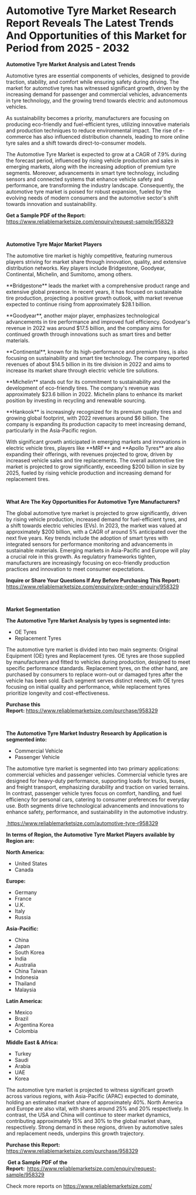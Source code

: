 <p><h1>Automotive Tyre Market Research Report Reveals The Latest Trends And Opportunities of this Market for Period from 2025 - 2032</h1></p><p><strong>Automotive Tyre Market Analysis and Latest Trends</strong></p>
<p><p>Automotive tyres are essential components of vehicles, designed to provide traction, stability, and comfort while ensuring safety during driving. The market for automotive tyres has witnessed significant growth, driven by the increasing demand for passenger and commercial vehicles, advancements in tyre technology, and the growing trend towards electric and autonomous vehicles. </p><p>As sustainability becomes a priority, manufacturers are focusing on producing eco-friendly and fuel-efficient tyres, utilizing innovative materials and production techniques to reduce environmental impact. The rise of e-commerce has also influenced distribution channels, leading to more online tyre sales and a shift towards direct-to-consumer models.</p><p>The Automotive Tyre Market is expected to grow at a CAGR of 7.9% during the forecast period, influenced by rising vehicle production and sales in emerging markets, along with the increasing adoption of premium tyre segments. Moreover, advancements in smart tyre technology, including sensors and connected systems that enhance vehicle safety and performance, are transforming the industry landscape. Consequently, the automotive tyre market is poised for robust expansion, fueled by the evolving needs of modern consumers and the automotive sector's shift towards innovation and sustainability.</p></p>
<p><strong>Get a Sample PDF of the Report:&nbsp;</strong> <a href="https://www.reliablemarketsize.com/enquiry/request-sample/958329?utm_campaign=3055&utm_medium=2&utm_source=Github&utm_content=ia&utm_term=30032025&utm_id=automotive-tyre">https://www.reliablemarketsize.com/enquiry/request-sample/958329</a></p>
<p>&nbsp;</p>
<p><strong>Automotive Tyre Major Market Players</strong></p>
<p><p>The automotive tire market is highly competitive, featuring numerous players striving for market share through innovation, quality, and extensive distribution networks. Key players include Bridgestone, Goodyear, Continental, Michelin, and Sumitomo, among others.</p><p>**Bridgestone** leads the market with a comprehensive product range and extensive global presence. In recent years, it has focused on sustainable tire production, projecting a positive growth outlook, with market revenue expected to continue rising from approximately $28.1 billion.</p><p>**Goodyear**, another major player, emphasizes technological advancements in tire performance and improved fuel efficiency. Goodyear's revenue in 2022 was around $17.5 billion, and the company aims for continued growth through innovations such as smart tires and better materials.</p><p>**Continental**, known for its high-performance and premium tires, is also focusing on sustainability and smart tire technology. The company reported revenues of about $14.5 billion in its tire division in 2022 and aims to increase its market share through electric vehicle tire solutions.</p><p>**Michelin** stands out for its commitment to sustainability and the development of eco-friendly tires. The company's revenue was approximately $23.6 billion in 2022. Michelin plans to enhance its market position by investing in recycling and renewable sourcing.</p><p>**Hankook** is increasingly recognized for its premium quality tires and growing global footprint, with 2022 revenues around $6 billion. The company is expanding its production capacity to meet increasing demand, particularly in the Asia-Pacific region.</p><p>With significant growth anticipated in emerging markets and innovations in electric vehicle tires, players like **MRF** and **Apollo Tyres** are also expanding their offerings, with revenues projected to grow, driven by increased vehicle sales and tire replacements. The overall automotive tire market is projected to grow significantly, exceeding $200 billion in size by 2025, fueled by rising vehicle production and increasing demand for replacement tires.</p></p>
<p>&nbsp;</p>
<p><strong>What Are The Key Opportunities For Automotive Tyre Manufacturers?</strong></p>
<p><p>The global automotive tyre market is projected to grow significantly, driven by rising vehicle production, increased demand for fuel-efficient tyres, and a shift towards electric vehicles (EVs). In 2023, the market was valued at approximately $200 billion, with a CAGR of around 5% anticipated over the next five years. Key trends include the adoption of smart tyres with integrated sensors for performance monitoring and advancements in sustainable materials. Emerging markets in Asia-Pacific and Europe will play a crucial role in this growth. As regulatory frameworks tighten, manufacturers are increasingly focusing on eco-friendly production practices and innovation to meet consumer expectations.</p></p>
<p><strong>Inquire or Share Your Questions If Any Before Purchasing This Report:</strong> <a href="https://www.reliablemarketsize.com/enquiry/pre-order-enquiry/958329?utm_campaign=3055&utm_medium=2&utm_source=Github&utm_content=ia&utm_term=30032025&utm_id=automotive-tyre">https://www.reliablemarketsize.com/enquiry/pre-order-enquiry/958329</a></p>
<p>&nbsp;</p>
<p><strong>Market Segmentation</strong></p>
<p><strong>The Automotive Tyre Market Analysis by types is segmented into:</strong></p>
<p><ul><li>OE Tyres</li><li>Replacement Tyres</li></ul></p>
<p><p>The automotive tyre market is divided into two main segments: Original Equipment (OE) tyres and Replacement tyres. OE tyres are those supplied by manufacturers and fitted to vehicles during production, designed to meet specific performance standards. Replacement tyres, on the other hand, are purchased by consumers to replace worn-out or damaged tyres after the vehicle has been sold. Each segment serves distinct needs, with OE tyres focusing on initial quality and performance, while replacement tyres prioritize longevity and cost-effectiveness.</p></p>
<p><strong>Purchase this Report:&nbsp;</strong><a href="https://www.reliablemarketsize.com/purchase/958329?utm_campaign=3055&utm_medium=2&utm_source=Github&utm_content=ia&utm_term=30032025&utm_id=automotive-tyre">https://www.reliablemarketsize.com/purchase/958329</a></p>
<p>&nbsp;</p>
<p><strong>The Automotive Tyre Market Industry Research by Application is segmented into:</strong></p>
<p><ul><li>Commercial Vehicle</li><li>Passenger Vehicle</li></ul></p>
<p><p>The automotive tyre market is segmented into two primary applications: commercial vehicles and passenger vehicles. Commercial vehicle tyres are designed for heavy-duty performance, supporting loads for trucks, buses, and freight transport, emphasizing durability and traction on varied terrains. In contrast, passenger vehicle tyres focus on comfort, handling, and fuel efficiency for personal cars, catering to consumer preferences for everyday use. Both segments drive technological advancements and innovations to enhance safety, performance, and sustainability in the automotive industry.</p></p>
<p><a href="https://www.reliablemarketsize.com/automotive-tyre-r958329?utm_campaign=3055&utm_medium=2&utm_source=Github&utm_content=ia&utm_term=30032025&utm_id=automotive-tyre">&nbsp;https://www.reliablemarketsize.com/automotive-tyre-r958329</a></p>
<p><strong>In terms of Region, the Automotive Tyre Market Players available by Region are:</strong></p>
<p>
    <p> <strong> North America: </strong>
        <ul>
            <li>United States</li>
            <li>Canada</li>
        </ul>
        </p> 
    <p> <strong> Europe: </strong>
        <ul>
            <li>Germany</li>
            <li>France</li>
            <li>U.K.</li>
            <li>Italy</li>
            <li>Russia</li>
        </ul>
        </p> 
    <p> <strong> Asia-Pacific: </strong>
        <ul>
            <li>China</li>
            <li>Japan</li>
            <li>South Korea</li>
            <li>India</li>
            <li>Australia</li>
            <li>China Taiwan</li>
            <li>Indonesia</li>
            <li>Thailand</li>
            <li>Malaysia</li>
        </ul>
        </p> 
    <p> <strong> Latin America: </strong>
        <ul>
            <li>Mexico</li>
            <li>Brazil</li>
            <li>Argentina Korea</li>
            <li>Colombia</li>
        </ul>
        </p> 
    <p> <strong> Middle East & Africa: </strong>
        <ul>
            <li>Turkey</li>
            <li>Saudi</li>
            <li>Arabia</li>
            <li>UAE</li>
            <li>Korea</li>
        </ul>
    </p>
    </p>
<p><p>The automotive tyre market is projected to witness significant growth across various regions, with Asia-Pacific (APAC) expected to dominate, holding an estimated market share of approximately 40%. North America and Europe are also vital, with shares around 25% and 20% respectively. In contrast, the USA and China will continue to steer market dynamics, contributing approximately 15% and 30% to the global market share, respectively. Strong demand in these regions, driven by automotive sales and replacement needs, underpins this growth trajectory.</p></p>
<p><strong>Purchase this Report: </strong><a href="https://www.reliablemarketsize.com/purchase/958329?utm_campaign=3055&utm_medium=2&utm_source=Github&utm_content=ia&utm_term=30032025&utm_id=automotive-tyre">https://www.reliablemarketsize.com/purchase/958329</a></p>
<p>&nbsp;<strong>Get a Sample PDF of the Report:&nbsp;&nbsp;</strong><a href="https://www.reliablemarketsize.com/enquiry/request-sample/958329?utm_campaign=3055&utm_medium=2&utm_source=Github&utm_content=ia&utm_term=30032025&utm_id=automotive-tyre">https://www.reliablemarketsize.com/enquiry/request-sample/958329</a></p>
<p><strong></strong></p>
<p>Check more reports on <a href="https://www.reliablemarketsize.com/?utm_campaign=3055&utm_medium=2&utm_source=Github&utm_content=ia&utm_term=30032025&utm_id=automotive-tyre">https://www.reliablemarketsize.com/</a></p>
